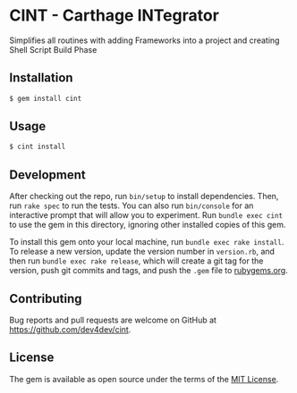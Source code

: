 # CINT - Carthage INTegrator

Simplifies all routines with adding Frameworks into a project and creating Shell Script Build Phase

## Installation

```bash
$ gem install cint
```

## Usage

``` bash
$ cint install
```

## Development

After checking out the repo, run `bin/setup` to install dependencies. Then, run `rake spec` to run the tests. You can also run `bin/console` for an interactive prompt that will allow you to experiment. Run `bundle exec cint` to use the gem in this directory, ignoring other installed copies of this gem.

To install this gem onto your local machine, run `bundle exec rake install`. To release a new version, update the version number in `version.rb`, and then run `bundle exec rake release`, which will create a git tag for the version, push git commits and tags, and push the `.gem` file to [rubygems.org](https://rubygems.org).

## Contributing

Bug reports and pull requests are welcome on GitHub at https://github.com/dev4dev/cint.


## License

The gem is available as open source under the terms of the [MIT License](http://opensource.org/licenses/MIT).

